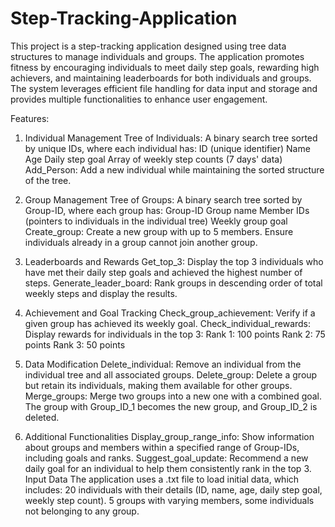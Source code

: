 # Step-Tracking-Application
This project is a step-tracking application designed using tree data structures to manage individuals and groups. The application promotes fitness by encouraging individuals to meet daily step goals, rewarding high achievers, and maintaining leaderboards for both individuals and groups. The system leverages efficient file handling for data input and storage and provides multiple functionalities to enhance user engagement.

Features:

1. Individual Management
Tree of Individuals:
A binary search tree sorted by unique IDs, where each individual has:
ID (unique identifier)
Name
Age
Daily step goal
Array of weekly step counts (7 days' data)
Add_Person: Add a new individual while maintaining the sorted structure of the tree.

2. Group Management
Tree of Groups:
A binary search tree sorted by Group-ID, where each group has:
Group-ID
Group name
Member IDs (pointers to individuals in the individual tree)
Weekly group goal
Create_group: Create a new group with up to 5 members. Ensure individuals already in a group cannot join another group.

3. Leaderboards and Rewards
Get_top_3: Display the top 3 individuals who have met their daily step goals and achieved the highest number of steps.
Generate_leader_board: Rank groups in descending order of total weekly steps and display the results.

4. Achievement and Goal Tracking
Check_group_achievement: Verify if a given group has achieved its weekly goal.
Check_individual_rewards: Display rewards for individuals in the top 3:
Rank 1: 100 points
Rank 2: 75 points
Rank 3: 50 points

5. Data Modification
Delete_individual: Remove an individual from the individual tree and all associated groups.
Delete_group: Delete a group but retain its individuals, making them available for other groups.
Merge_groups: Merge two groups into a new one with a combined goal. The group with Group_ID_1 becomes the new group, and Group_ID_2 is deleted.

6. Additional Functionalities
Display_group_range_info: Show information about groups and members within a specified range of Group-IDs, including goals and ranks.
Suggest_goal_update: Recommend a new daily goal for an individual to help them consistently rank in the top 3.
Input Data
The application uses a .txt file to load initial data, which includes:
20 individuals with their details (ID, name, age, daily step goal, weekly step count).
5 groups with varying members, some individuals not belonging to any group.
